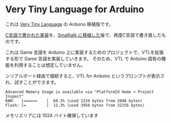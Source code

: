 # Very Tiny Language for Arduino
これは [Very Tiny Language](https://manx-docs.org/mirror/harte/Altair/MITS_Altair_680_Very_Tiny_Language_VTL-2_Manual.PDF) の Arduino 移植版です。

[C言語で書かれた実装](http://middleriver.chagasi.com/electronics/vtl.html)を、[Smalltalk に移植した](https://github.com/EiichiroIto/VeryTinyLanguage/blob/main/README.ja.md)後で、再度C言語で書き直したものです。

これは Game 言語を Arduino 上に実装するためのプロジェクトで、VTLを拡張する形で Game 言語を実装していきます。
そのため、VTL で Arduino 固有の機能を利用することは想定していません。

シリアルポート経由で接続すると、VTL for Arduino というプロンプトが表示され、試すことができます。

```
Advanced Memory Usage is available via "PlatformIO Home > Project Inspect"
RAM:   [======    ]  60.3% (used 1234 bytes from 2048 bytes)
Flash: [=         ]  12.3% (used 3958 bytes from 32256 bytes)
```

メモリエリアには 1024 バイト確保しています
